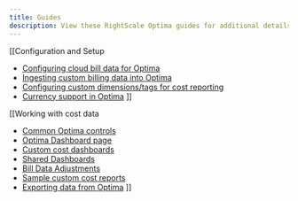 ```yaml
---
title: Guides
description: View these RightScale Optima guides for additional details on the capabilities of Optima
---
```


[[Configuration and Setup
* [Configuring cloud bill data for Optima](billing_configuration.html)
* [Ingesting custom billing data into Optima](common_bill_ingestion.html)
* [Configuring custom dimensions/tags for cost reporting](../reference/custom_dimensions.html)
* [Currency support in Optima](currency.html)
]]

[[Working with cost data
* [Common Optima controls](general_controls.html)
* [Optima Dashboard page](dashboard.html)
 * [Custom cost dashboards](custom_dashboards.html)
 * [Shared Dashboards](../Dashboards/shared_dashboards.html)
* [Bill Data Adjustments](bill_adjustments.html)
* [Sample custom cost reports](sample_custom_cost_reports.html)
* [Exporting data from Optima](exporting_data.html)
]]
